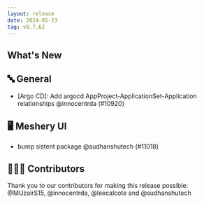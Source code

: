 ```yaml
---
layout: release
date: 2024-05-23
tag: v0.7.62
---
```


## What's New
## 🔤 General
- [Argo CD]: Add argocd AppProject-ApplicationSet-Application relationships @innocentrda (#10920)

## 🖥 Meshery UI

- bump sistent package @sudhanshutech (#11018)

## 👨🏽‍💻 Contributors

Thank you to our contributors for making this release possible:
@MUzairS15, @innocentrda, @leecalcote and @sudhanshutech
